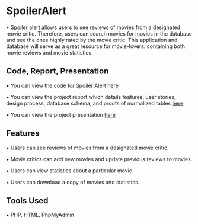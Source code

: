 # SpoilerAlert
• Spoiler alert allows users to see reviews of movies from a designated movie critic. Therefore, users can 
search movies for movies in the database and see the ones highly rated by the movie 
critic. This application and database will serve as a great resource for movie-lovers: containing 
both movie reviews and movie statistics.

## Code, Report, Presentation
• You can view the code for Spoiler Alert [here](https://github.com/zacherymorris2021/SpoilerAlert/tree/master/database_and_application_code)

• You can view the project report which details features, user stories, design process, database schema, 
and proofs of normalized tables [here](https://github.com/zacherymorris2021/SpoilerAlert/blob/master/Project-Report-CS4750.pdf)

• You can view the project presentation [here](https://github.com/zacherymorris2021/SpoilerAlert/blob/master/Project-Presentation-CS4750.pdf)

## Features
• Users can see reviews of movies from a designated movie critic.

• Movie critics can add new movies and update previous reviews to movies.

• Users can view statistics about a particular movie.

• Users can download a copy of movies and statistics.

## Tools Used
• PHP, HTML, PhpMyAdmin
